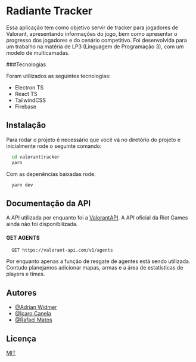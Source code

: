 
# Radiante Tracker

Essa aplicação tem como objetivo servir de tracker para jogadores de Valorant, apresentando informações do jogo, bem como apresentar o progresso dos jogadores e do cenário competitivo. Foi desenvolvida para um trabalho na matéria de LP3 (Linguagem de Programação 3), com um modelo de multicamadas. 

###Tecnologias

Foram utilizados as seguintes tecnologias:
- Electron TS
- React TS
- TailwindCSS
- Firebase

## Instalação

Para rodar o projeto é necessário que você vá no diretório do projeto e inicialmente rode o seguinte comando:

```bash
  cd valoranttracker
  yarn 
```
Com as depenências baixadas rode:

```bash
  yarn dev
```
    
## Documentação da API

A API utilizada por enquanto foi a [ValorantAPI](https://valorant-api.com/). A API oficial da Riot Games ainda não foi disponibilizada.

#### GET AGENTS

```http
  GET https://valorant-api.com/v1/agents
```

Por enquanto apenas a função de resgate de agentes está sendo utilizada. Contudo planejamos adicionar mapas, armas e a área de estatísticas de players e times.


## Autores

- [@Adrian Widmer](https://github.com/Awi-24)
- [@Icaro Canela]()
- [@Rafael Matos]()


## Licença

[MIT](https://choosealicense.com/licenses/mit/)

